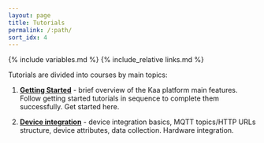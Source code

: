 ```yaml
---
layout: page
title: Tutorials
permalink: /:path/
sort_idx: 4
---
```


{% include variables.md %}
{% include_relative links.md %}

Tutorials are divided into courses by main topics:

1. [**Getting Started**](getting-started) - brief overview of the Kaa platform main features.
Follow getting started tutorials in sequence to complete them successfully. 
Get started here.


2. [**Device integration**](device-integration) - device integration basics, MQTT topics/HTTP URLs structure, device attributes, data collection.
Hardware integration.
